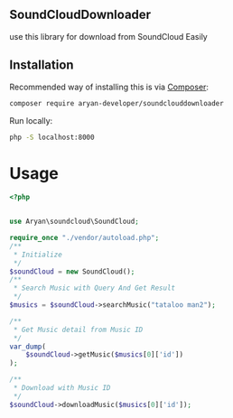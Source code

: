 ## SoundCloudDownloader
use this library for download from SoundCloud Easily

Installation
-------

Recommended way of installing this is via [Composer](http://getcomposer.org):

```bash
composer require aryan-developer/soundclouddownloader
```

Run locally:

```bash
php -S localhost:8000
```


# Usage


```php
<?php


use Aryan\soundcloud\SoundCloud;

require_once "./vendor/autoload.php";
/**
 * Initialize
 */
$soundCloud = new SoundCloud();
/**
 * Search Music with Query And Get Result
 */
$musics = $soundCloud->searchMusic("tataloo man2");

/**
 * Get Music detail from Music ID
 */
var_dump(
    $soundCloud->getMusic($musics[0]['id'])
);

/**
 * Download with Music ID
 */
$soundCloud->downloadMusic($musics[0]['id']);

```
